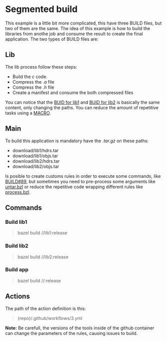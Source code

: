# Segmented build

This example is a little bit more complicated, this have three BUILD files, but two of them are the same. The idea of this example is how to build the libraries from anothe job and consume the result to create the final application. The two types of BUILD files are:

## Lib

The lib process follow these steps:

- Build the _c_ code.
- Compress the _.a_ file
- Compress the _.h_ file
- Create a manifest and consume the both compressed files

You can notice that the [BUID for lib1](./lib1/BUILD) and [BUID for lib2](./lib2/BUILD) is basically the same content, only changing the paths. You can reduce the amount of repetitive tasks using a [MACRO](./process.bzl).

## Main

To build this application is mandatory have the _.tar.gz_ on these paths:

- download/lib1/hdrs.tar
- download/lib1/objs.tar
- download/lib2/hdrs.tar
- download/lib2/objs.tar

Is posible to create customs rules in order to execute some commands, like [BUILD#89](./BUILD), but sometimes you need to pre-process some arguments like [untar.bzl](./untar.bzl) or reduce the repetitive code wrapping different rules like [process.bzl](./process.bzl).

## Commands

### Build lib1

> bazel build //lib1:release

### Build lib2

> bazel build //lib2:release

### Build app

> bazel build //:release

## Actions

The path of the action definition is this:

> {repo}/.github/workflows/3.yml

**Note:** Be carefull, the versions of the tools inside of the github container can change the parameters of the rules, causing issues to build. 